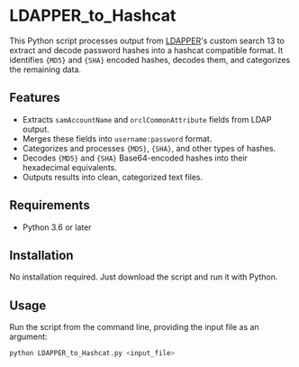 # LDAPPER_to_Hashcat
This Python script processes output from [LDAPPER](https://github.com/shellster/LDAPPER)'s custom search 13 to extract and decode password hashes into a hashcat compatible format. It identifies `{MD5}` and `{SHA}` encoded hashes, decodes them, and categorizes the remaining data. 

## Features
- Extracts `samAccountName` and `orclCommonAttribute` fields from LDAP output.
- Merges these fields into `username:password` format.
- Categorizes and processes `{MD5}`, `{SHA}`, and other types of hashes.
- Decodes `{MD5}` and `{SHA}` Base64-encoded hashes into their hexadecimal equivalents.
- Outputs results into clean, categorized text files.

## Requirements
- Python 3.6 or later

## Installation
No installation required. Just download the script and run it with Python.

## Usage
Run the script from the command line, providing the input file as an argument:

```bash
python LDAPPER_to_Hashcat.py <input_file>
```
